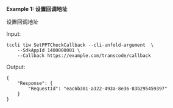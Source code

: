 **Example 1: 设置回调地址**

设置回调地址

Input: 

```
tccli tiw SetPPTCheckCallback --cli-unfold-argument  \
    --SdkAppId 1400000001 \
    --Callback https://example.com/transcode/callback
```

Output: 
```
{
    "Response": {
        "RequestId": "eac6b301-a322-493a-8e36-83b295459397"
    }
}
```

